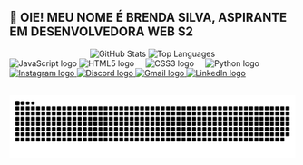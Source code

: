 <h2 align="left">👋 OIE! MEU NOME É BRENDA SILVA, ASPIRANTE EM DESENVOLVEDORA WEB S2</h2>

<div align="center">
  <img src="https://github-readme-stats.vercel.app/api?username=Lovelyandyou&show_icons=true&theme=dracula&hide_border=false" height="150" alt="GitHub Stats" />
  <img src="https://github-readme-stats.vercel.app/api/top-langs?username=Lovelyandyou&locale=en&hide_title=false&layout=compact&card_width=320&langs_count=5&theme=dracula&hide_border=false" height="150" alt="Top Languages" />
</div>


<div align="left">
  <img src="https://cdn.jsdelivr.net/gh/devicons/devicon/icons/javascript/javascript-original.svg" height="30" alt="JavaScript logo" />
  <img src="https://cdn.jsdelivr.net/gh/devicons/devicon/icons/html5/html5-original.svg" height="30" alt="HTML5 logo" />
  <img width="12" />
  <img src="https://cdn.jsdelivr.net/gh/devicons/devicon/icons/css3/css3-original.svg" height="30" alt="CSS3 logo" />
  <img width="12" />
  <img src="https://cdn.jsdelivr.net/gh/devicons/devicon/icons/python/python-original.svg" height="30" alt="Python logo" />
  <img width="12" />
</div>

<div align="left">
  <a href="https://instagram.com/cossinsbrenda" target="_blank">
    <img src="https://img.shields.io/static/v1?message=Instagram&logo=instagram&label=&color=E4405F&logoColor=white&labelColor=&style=for-the-badge" height="35" alt="Instagram logo" />
  </a>
  <a href="https://discord.gg/brendayoung22_52186" target="_blank">
    <img src="https://img.shields.io/static/v1?message=Discord&logo=discord&label=&color=7289DA&logoColor=white&labelColor=&style=for-the-badge" height="35" alt="Discord logo" />
  </a>
  <a href="https://mail.google.com/mail/u/0/#inbox" target="_blank">
    <img src="https://img.shields.io/static/v1?message=Gmail&logo=gmail&label=&color=D14836&logoColor=white&labelColor=&style=for-the-badge" height="35" alt="Gmail logo" />
  </a>
  <a href="https://linkedin.com/in/brenda-rafaele-946021172/" target="_blank">
    <img src="https://img.shields.io/static/v1?message=LinkedIn&logo=linkedin&label=&color=0077B5&logoColor=white&labelColor=&style=for-the-badge" height="35" alt="LinkedIn logo" />
  </a>
</div>
<br clear="both">

![Snake animation](https://github.com/Lovelyandyou/Lovelyandyou/blob/output/snake.svg)



